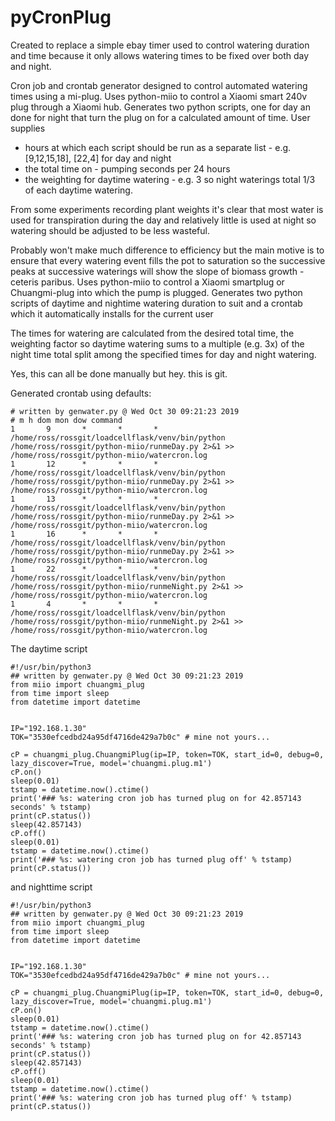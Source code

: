 # pyCronPlug

Created to replace a simple ebay timer used to control watering duration and time because it only allows watering times to be fixed over both day and night.

Cron job and crontab generator designed to control automated watering times using a mi-plug. Uses python-miio to control a Xiaomi smart 240v plug through
a Xiaomi hub. Generates two python scripts, one for day an done for night that turn the plug on for a calculated amount of time.
User supplies 

* hours at which each script should be run as a separate list - e.g. [9,12,15,18], [22,4] for day and night
* the total time on - pumping seconds per 24 hours
* the weighting for daytime watering - e.g. 3 so night waterings total 1/3 of each daytime watering.

From some experiments recording plant weights it's clear that most water is used for transpiration during the day and relatively little is used at night so watering should be adjusted to be less wasteful.

Probably won't make much difference to efficiency but the main motive is to ensure that every watering event fills the pot to saturation so the successive peaks at successive waterings will show the slope of biomass growth - ceteris paribus.
Uses python-miio to control a Xiaomi smartplug or Chuangmi-plug into which the pump is plugged.
Generates two python scripts of daytime and nightime watering duration to suit and a crontab which it automatically installs for the current user

The times for watering are calculated from the desired total time, the weighting factor so daytime watering sums to a multiple (e.g. 3x) of the night time total split among the specified times for day and night watering.

Yes, this can all be done manually but hey. this is git.

Generated crontab using defaults:

```
# written by genwater.py @ Wed Oct 30 09:21:23 2019
# m h dom mon dow command
1       9       *       *       *       /home/ross/rossgit/loadcellflask/venv/bin/python /home/ross/rossgit/python-miio/runmeDay.py 2>&1 >> /home/ross/rossgit/python-miio/watercron.log
1       12      *       *       *       /home/ross/rossgit/loadcellflask/venv/bin/python /home/ross/rossgit/python-miio/runmeDay.py 2>&1 >> /home/ross/rossgit/python-miio/watercron.log
1       13      *       *       *       /home/ross/rossgit/loadcellflask/venv/bin/python /home/ross/rossgit/python-miio/runmeDay.py 2>&1 >> /home/ross/rossgit/python-miio/watercron.log
1       16      *       *       *       /home/ross/rossgit/loadcellflask/venv/bin/python /home/ross/rossgit/python-miio/runmeDay.py 2>&1 >> /home/ross/rossgit/python-miio/watercron.log
1       22      *       *       *       /home/ross/rossgit/loadcellflask/venv/bin/python /home/ross/rossgit/python-miio/runmeNight.py 2>&1 >> /home/ross/rossgit/python-miio/watercron.log
1       4       *       *       *       /home/ross/rossgit/loadcellflask/venv/bin/python /home/ross/rossgit/python-miio/runmeNight.py 2>&1 >> /home/ross/rossgit/python-miio/watercron.log
```
The daytime script

```
#!/usr/bin/python3
## written by genwater.py @ Wed Oct 30 09:21:23 2019
from miio import chuangmi_plug
from time import sleep
from datetime import datetime


IP="192.168.1.30"
TOK="3530efcedbd24a95df4716de429a7b0c" # mine not yours...

cP = chuangmi_plug.ChuangmiPlug(ip=IP, token=TOK, start_id=0, debug=0, lazy_discover=True, model='chuangmi.plug.m1')
cP.on()
sleep(0.01)
tstamp = datetime.now().ctime()
print('### %s: watering cron job has turned plug on for 42.857143 seconds' % tstamp)
print(cP.status())
sleep(42.857143)
cP.off()
sleep(0.01)
tstamp = datetime.now().ctime()
print('### %s: watering cron job has turned plug off' % tstamp)
print(cP.status())
```
and nighttime script

```
#!/usr/bin/python3
## written by genwater.py @ Wed Oct 30 09:21:23 2019
from miio import chuangmi_plug
from time import sleep
from datetime import datetime


IP="192.168.1.30"
TOK="3530efcedbd24a95df4716de429a7b0c" # mine not yours...

cP = chuangmi_plug.ChuangmiPlug(ip=IP, token=TOK, start_id=0, debug=0, lazy_discover=True, model='chuangmi.plug.m1')
cP.on()
sleep(0.01)
tstamp = datetime.now().ctime()
print('### %s: watering cron job has turned plug on for 42.857143 seconds' % tstamp)
print(cP.status())
sleep(42.857143)
cP.off()
sleep(0.01)
tstamp = datetime.now().ctime()
print('### %s: watering cron job has turned plug off' % tstamp)
print(cP.status())
```
